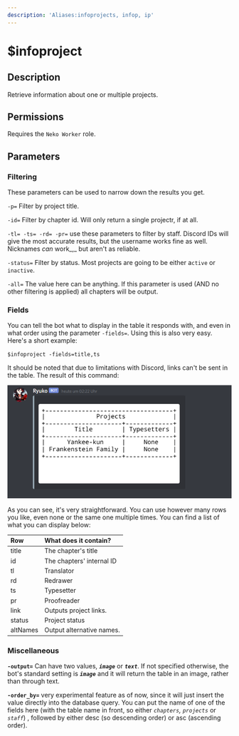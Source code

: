 ```yaml
---
description: 'Aliases:infoprojects, infop, ip'
---
```


# $infoproject

## Description

Retrieve information about one or multiple projects.

## Permissions

Requires the `Neko Worker` role.

## Parameters

### Filtering

These parameters can be used to narrow down the results you get.

`-p=` Filter by project title.

`-id=` Filter by chapter id. Will only return a single projectr, if at all.

`-tl= -ts= -rd= -pr=` use these parameters to filter by staff. Discord IDs will give the most accurate results, but the username works fine as well. Nicknames _can_ work_,_ but aren't as reliable.

`-status=` Filter by status. Most projects are going to be either a`ctive` or `inactive`.

`-all=` The value here can be anything. If this parameter is used \(AND no other filtering is applied\) all chapters will be output.

### Fields

You can tell the bot what to display in the table it responds with, and even in what order using the parameter `-fields=`. Using this is also very easy. Here's a short example:

```text
$infoproject -fields=title,ts
```

It should be noted that due to limitations with Discord, links can't be sent in the table. The result of this command:

![](../.gitbook/assets/discord_2020-04-13_02-22-46.png)

As you can see, it's very straightforward. You can use however many rows you like, even none or the same one multiple times. You can find a list of what you can display below:

| Row | What does it contain? |
| :--- | :--- |
| title | The chapter's title |
| id | The chapters' internal ID |
| tl | Translator |
| rd | Redrawer |
| ts | Typesetter |
| pr | Proofreader |
| link | Outputs project links. |
| status | Project status |
| altNames | Output alternative names. |

### Miscellaneous

**`-output=`** Can have two values, _**`image`**_ or _**`text`**_. If not specified otherwise, the bot's standard setting is _**`image`**_ and it will return the table in an image, rather than through text.

**`-order_by=`** very experimental feature as of now, since it will just insert the value directly into the database query. You can put the name of one of the fields here \(with the table name in front, so either _`chapters`,_ _`projects`_ or _`staff`_\) , followed by either desc \(so descending order\) or asc \(ascending order\). 



